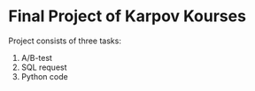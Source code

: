 # Final Project of Karpov Kourses

Project consists of three tasks:
1. A/B-test
2. SQL request
3. Python code
